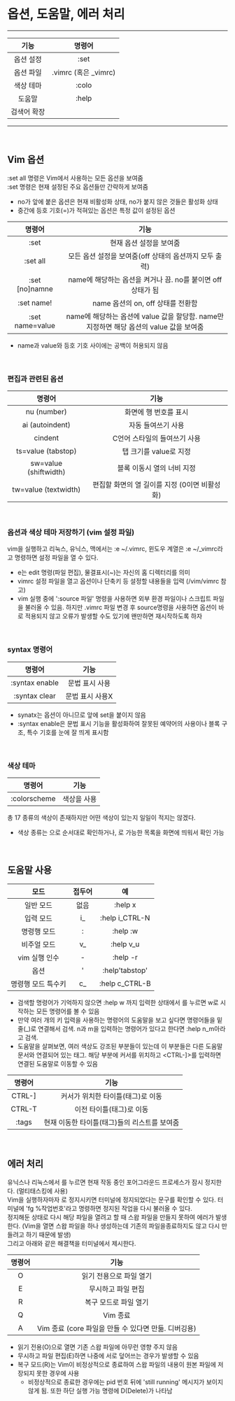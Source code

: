 # 옵션, 도움말, 에러 처리
---
|기능|명령어|
|:-----:|:---:|
|옵션 설정|:set|
|옵션 파일|.vimrc (혹은 _vimrc)|
|색상 테마|:colo|
|도움말|:help|
|검색어 확장|<CTRL-D>|
---

</br>

## Vim 옵션
:set all 명령은 Vim에서 사용하는 모든 옵션을 보여줌</br>
:set 명령은 현재 설정된 주요 옵션들만 간략하게 보여줌
- no가 앞에 붙은 옵션은 현재 비활성화 상태, no가 붙지 않은 것들은 활성화 상태
- 중간에 등호 기호(=)가 적혀있는 옵션은 특정 값이 설정된 옵션

|명령어|기능|
|:-----:|:---:|
|:set|현재 옵션 설정을 보여줌|
|:set all|모든 옵션 설정을 보여줌(off 상태의 옵션까지 모두 출력)|
|:set [no]namne|name에 해당하는 옵션을 켜거나 끔. no를 붙이면 off 상태가 됨|
|:set name!|name 옵션의 on, off 상태를 전환함|
|:set name=value|name에 해당하는 옵션에 value 값을 할당함. name만 지정하면 해당 옵션의 value 값을 보여줌|

- name과 value와 등호 기호 사이에는 공백이 허용되지 않음

</br>

### 편집과 관련된 옵션
|명령어|기능|
|:-----:|:---:|
|nu (number)|화면에 행 번호를 표시|
|ai (autoindent)|자동 들여쓰기 사용|
|cindent|C언어 스타일의 들여쓰기 사용|
|ts=value (tabstop)|탭 크기를 value로 지정|
|sw=value (shiftwidth)|블록 이동시 열의 너비 지정|
|tw=value (textwidth)|편집할 화면의 열 길이를 지정 (0이면 비활성화)|

</br>

### 옵션과 색상 테마 저장하기 (vim 설정 파일)
vim을 실행하고 리눅스, 유닉스, 맥에서는 :e ~/.vimrc, 윈도우 계열은 :e ~/_vimrc라고 명령하면 설정 파일을 열 수 있다.</br>
+ e는 edit 명령(파일 편집), 물결표시(~)는 자신의 홈 디렉터리를 의미
+ vimrc 설정 파일을 열고 옵션이나 단축키 등 설정할 내용들을 입력 (/vim/vimrc 참고)
+ vim 실행 중에 ':source 파일' 명령을 사용하면 외부 환경 파일이나 스크립트 파일을 불러올 수 있음. 하지만 .vimrc 파일 변경 후 source명령을 사용하면 옵션이 바로 적용되지 않고 오류가 발생할 수도 있기에 왠만하면 재시작하도록 하자

</br>

### syntax 명령어
|명령어|기능|
|:-----:|:---:|
|:syntax enable|문법 표시 사용|
|:syntax clear|문법 표시 사용X|

- synatx는 옵션이 아니므로 앞에 set을 붙이지 않음
- :syntax enable은 문법 표시 기능을 활성화하여 잘못된 예약어의 사용이나 블록 구조, 특수 기호를 눈에 잘 띄게 표시함

</br>

### 색상 테마
|명령어|기능|
|:-----:|:---:|
|:colorscheme <scheme>|<scheme> 색상을 사용|

총 17 종류의 색상이 존재하지만 어떤 색상이 있는지 일일이 적지는 않겠다.</br>
- 색상 종류는 <Tab>으로 순서대로 확인하거나, <CTRL-D>로 가능한 목록을 화면에 띄워서 확인 가능

</br>

## 도움말 사용
|모드|접두어|예|
|:---:|:---:|:---:|
|일반 모드|없음|:help x|
|입력 모드|i_|:help i_CTRL-N|
|명령행 모드|:|:help :w|
|비주얼 모드|v_|:help v_u|
|vim 실행 인수|-|:help -r|
|옵션|'|:help'tabstop'|
|명령행 모드 특수키|c_|:help c_CTRL-B|

- 검색할 명령어가 기억하지 않으면 :help w 까지 입력한 상태에서 <CTRL-D>를 누르면 w로 시작하는 모든 명령어를 볼 수 있음
- 만약 여러 개의 키 입력을 사용하는 명령어의 도움말을 보고 싶다면 명령어들을 밑줄(_)로 연결해서 검색. n과 m을 입력하는 명령어가 있다고 한다면 :help n_m아라고 검색.
- 도움말을 살펴보면, 여러 색상도 강조된 부분들이 있는데 이 부분들은 다른 도움말 문서와 연결되어 있는 태그. 해당 부분에 커서를 위치하고 <CTRL-]>를 입력하면 연결된 도움말로 이동할 수 있음

|명령어|기능|
|:-----:|:---:|
|CTRL-]|커서가 위치한 타이틀(태그)로 이동|
|CTRL-T|이전 타이틀(태그)로 이동|
|:tags|현재 이동한 타이틀(태그)들의 리스트를 보여줌|

</br>

## 에러 처리
유닉스나 리눅스에서 <CTRL-Z>를 누르면 현재 작동 중인 포어그라운드 프로세스가 잠시 정지한다. (멀티태스킹에 사용)</br>
Vim을 실행하자마자 <CTRL-Z>로 정지시키면 터미널에 정지되었다는 문구를 확인할 수 있다. 터미널에 'fg %작업번호'라고 명령하면 정지된 작업을 다시 불러올 수 있다.</br>
정지해둔 상태로 다시 해당 파일을 열려고 할 때 스왑 파일을 만들지 못하여 에러가 발생한다. (Vim을 열면 스왑 파일을 하나 생성하는데 기존의 파일을종료하지도 않고 다시 만들려고 하기 때문에 발생)</br>
그리고 아래와 같은 해결책을 터미널에서 제시한다.

|명령어|기능|
|:-----:|:---:|
|O|읽기 전용으로 파일 열기|
|E|무시하고 파일 편집|
|R|복구 모드로 파일 열기|
|Q|Vim 종료|
|A|Vim 종료 (core 파일을 만들 수 있다면 만듦. 디버깅용)

- 읽기 전용(O)으로 열면 기존 스왑 파일에 아무런 영향 주지 않음
- 무시하고 파일 편집(E)하면 나중에 서로 덮어쓰는 경우가 발생할 수 있음
- 복구 모드(R)는 Vim이 비정상적으로 종료하여 스왑 파일의 내용이 원본 파일에 저장되지 못한 경우에 사용
  - 비정상적으로 종료한 경우에는 pid 번호 뒤에 'still running' 메시지가 보이지 않게 됨. 또한 하단 실행 가능 명령에 D(Delete)가 나타남
